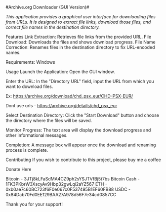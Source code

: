 #Archive.org Downloader (GUI Version)#

*This application provides a graphical user interface for downloading files from URLs. It is designed to extract file links, download those files, and correct file names in the destination directory.*

Features
Link Extraction: Retrieves file links from the provided URL.
File Download: Downloads the files and shows download progress.
File Name Correction: Renames files in the destination directory to fix URL-encoded names.

Requirements:
Windows

Usage
Launch the Application: Open the GUI window.

Enter the URL: In the "Directory URL" field, input the URL from which you want to download files.

Ex: https://archive.org/download/chd_psx_eur/CHD-PSX-EUR/

Dont use urls - https://archive.org/details/chd_psx_eur

Select Destination Directory: Click the "Start Download" button and choose the directory where the files will be saved.

Monitor Progress: The text area will display the download progress and other informational messages.

Completion: A message box will appear once the download and renaming process is complete.

Contributing
If you wish to contribute to this project, please buy me a coffee

Donate Here

Bitcoin - 3JTj8kLFaSdMA4CZ9ph2sYSJTVfBj5t7bs
Bitcoin Cash - 1FK3PKbrW3XscyAv9Hbp32gwLqi2aYZ567
ETH - 0xb0ae7c60BC723f6F0e067c0F537495B1EF60FB88
USDC - 0x84Dab70Fd0EE129BAA27A978d56F7e34cd0857CC

Thank you for your support!
